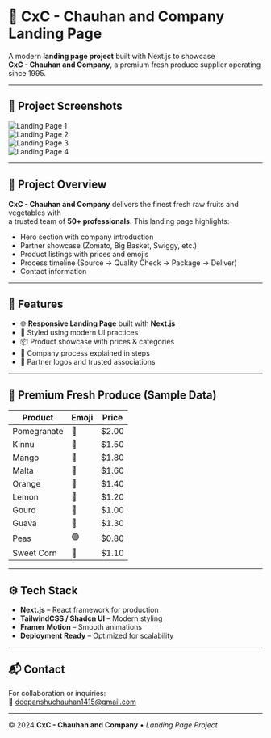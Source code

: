 # 🌱 CxC - Chauhan and Company Landing Page

A modern **landing page project** built with Next.js to showcase  
**CxC - Chauhan and Company**, a premium fresh produce supplier operating since 1995.  

---

## 📸 Project Screenshots

![Landing Page 1](https://github.com/user-attachments/assets/7426e49e-ad22-47de-866c-62e664c2f63f)  
![Landing Page 2](https://github.com/user-attachments/assets/2335c89d-547a-4e11-8213-061877ca7565)  
![Landing Page 3](https://github.com/user-attachments/assets/c3ad3bf7-e030-440a-877d-66059b4a2a15)  
![Landing Page 4](https://github.com/user-attachments/assets/d59ce175-5218-4eb4-a5f2-4dfdf70fa17d)  

---

## 📝 Project Overview

**CxC - Chauhan and Company** delivers the finest fresh raw fruits and vegetables with  
a trusted team of **50+ professionals**. This landing page highlights:

- Hero section with company introduction  
- Partner showcase (Zomato, Big Basket, Swiggy, etc.)  
- Product listings with prices and emojis  
- Process timeline (Source → Quality Check → Package → Deliver)  
- Contact information  

---

## 🚀 Features

- 🌐 **Responsive Landing Page** built with **Next.js**  
- 🎨 Styled using modern UI practices  
- 📦 Product showcase with prices & categories  
- 🔄 Company process explained in steps  
- 📸 Partner logos and trusted associations  

---

## 🥭 Premium Fresh Produce (Sample Data)

| Product       | Emoji | Price |
|---------------|-------|-------|
| Pomegranate   | 🍎    | $2.00 |
| Kinnu         | 🍊    | $1.50 |
| Mango         | 🥭    | $1.80 |
| Malta         | 🍊    | $1.60 |
| Orange        | 🍊    | $1.40 |
| Lemon         | 🍋    | $1.20 |
| Gourd         | 🥒    | $1.00 |
| Guava         | 🍈    | $1.30 |
| Peas          | 🟢    | $0.80 |
| Sweet Corn    | 🌽    | $1.10 |

---

## ⚙️ Tech Stack

- **Next.js** – React framework for production  
- **TailwindCSS / Shadcn UI** – Modern styling  
- **Framer Motion** – Smooth animations  
- **Deployment Ready** – Optimized for scalability  

---

## 📬 Contact

For collaboration or inquiries:  
📧 [deepanshuchauhan1415@gmail.com](mailto:deepanshuchauhan1415@gmail.com)

---

© 2024 **CxC - Chauhan and Company** • *Landing Page Project*
